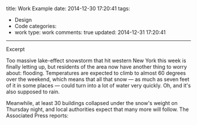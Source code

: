 title: Work Example
date: 2014-12-30 17:20:41
tags:
- Design
- Code
categories:
- work
type: work
comments: true
updated: 2014-12-31 17:20:41
---
<!-- more -->
Excerpt
<!-- more -->

<span class="dropcap">T</span>oo massive lake-effect snowstorm that hit western New York this week is finally letting up, but residents of the area now have another thing to worry about: flooding. Temperatures are expected to climb to almost 60 degrees over the weekend, which means that all that snow — as much as seven feet of it in some places — could turn into a lot of water very quickly. Oh, and it's also supposed to rain.

Meanwhile, at least 30 buildings collapsed under the snow's weight on Thursday night, and local authorities expect that many more will follow. The Associated Press reports: